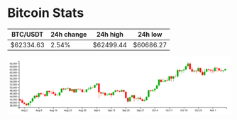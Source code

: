 # Bitcoin Stats

BTC/USDT|24h change|24h high|24h low|
|---|---|---|---|
|$62334.63|2.54%|$62499.44|$60686.27|

<img src="./chart.svg">
